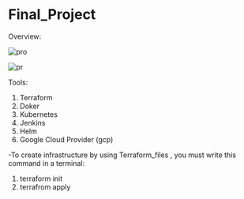 # Final_Project
Overview:

![pro](https://user-images.githubusercontent.com/78254667/221214297-9f08ddbe-49cf-47d7-bdef-4879d7895e70.png)

![pr](https://user-images.githubusercontent.com/78254667/221214305-aa88e5ab-f928-4df5-894b-23af6b7c6da0.png)

Tools:
1. Terraform
2. Doker
3. Kubernetes
4. Jenkins
5. Helm
6. Google Cloud Provider (gcp)

-To create infrastructure by using Terraform_files , you must write this command in a terminal:
1. terraform init
2. terrafrom apply





